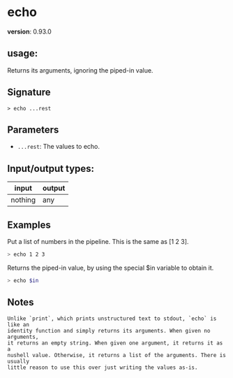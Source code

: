 # echo

**version**: 0.93.0

## **usage**:

Returns its arguments, ignoring the piped-in value.

## Signature

`> echo ...rest`

## Parameters

- `...rest`: The values to echo.

## Input/output types:

| input   | output |
| ------- | ------ |
| nothing | any    |

## Examples

Put a list of numbers in the pipeline. This is the same as [1 2 3].

```bash
> echo 1 2 3
```

Returns the piped-in value, by using the special $in variable to obtain it.

```bash
> echo $in
```

## Notes

```text
Unlike `print`, which prints unstructured text to stdout, `echo` is like an
identity function and simply returns its arguments. When given no arguments,
it returns an empty string. When given one argument, it returns it as a
nushell value. Otherwise, it returns a list of the arguments. There is usually
little reason to use this over just writing the values as-is.
```
